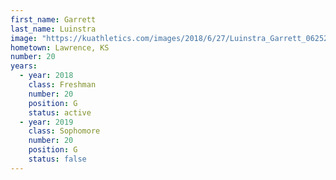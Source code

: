 ```yaml
---
first_name: Garrett
last_name: Luinstra
image: "https://kuathletics.com/images/2018/6/27/Luinstra_Garrett_06252018.jpg?width=182&height=250&mode=crop&anchor=topcenter"
hometown: Lawrence, KS
number: 20
years:
  - year: 2018
    class: Freshman
    number: 20
    position: G
    status: active
  - year: 2019
    class: Sophomore
    number: 20
    position: G
    status: false
---
```

